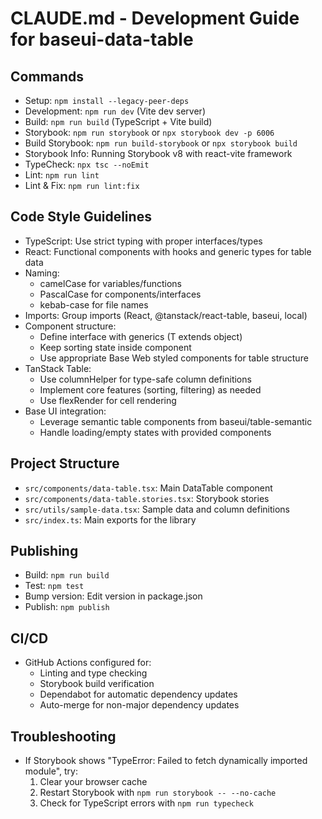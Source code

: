 # CLAUDE.md - Development Guide for baseui-data-table

## Commands
- Setup: `npm install --legacy-peer-deps`
- Development: `npm run dev` (Vite dev server)
- Build: `npm run build` (TypeScript + Vite build)
- Storybook: `npm run storybook` or `npx storybook dev -p 6006`
- Build Storybook: `npm run build-storybook` or `npx storybook build`
- Storybook Info: Running Storybook v8 with react-vite framework
- TypeCheck: `npx tsc --noEmit`
- Lint: `npm run lint`
- Lint & Fix: `npm run lint:fix`

## Code Style Guidelines
- TypeScript: Use strict typing with proper interfaces/types
- React: Functional components with hooks and generic types for table data
- Naming: 
  - camelCase for variables/functions
  - PascalCase for components/interfaces
  - kebab-case for file names
- Imports: Group imports (React, @tanstack/react-table, baseui, local)
- Component structure:
  - Define interface with generics (T extends object)
  - Keep sorting state inside component
  - Use appropriate Base Web styled components for table structure
- TanStack Table:
  - Use columnHelper for type-safe column definitions
  - Implement core features (sorting, filtering) as needed
  - Use flexRender for cell rendering
- Base UI integration:
  - Leverage semantic table components from baseui/table-semantic
  - Handle loading/empty states with provided components

## Project Structure
- `src/components/data-table.tsx`: Main DataTable component
- `src/components/data-table.stories.tsx`: Storybook stories
- `src/utils/sample-data.tsx`: Sample data and column definitions
- `src/index.ts`: Main exports for the library

## Publishing
- Build: `npm run build`
- Test: `npm test`
- Bump version: Edit version in package.json
- Publish: `npm publish`

## CI/CD
- GitHub Actions configured for:
  - Linting and type checking
  - Storybook build verification
  - Dependabot for automatic dependency updates
  - Auto-merge for non-major dependency updates

## Troubleshooting
- If Storybook shows "TypeError: Failed to fetch dynamically imported module", try:
  1. Clear your browser cache
  2. Restart Storybook with `npm run storybook -- --no-cache`
  3. Check for TypeScript errors with `npm run typecheck`
